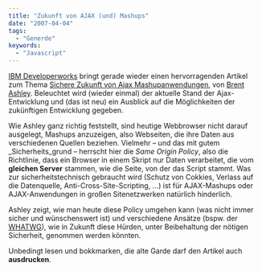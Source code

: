 ```yaml
---
title: "Zukunft von AJAX (und) Mashups"
date: "2007-04-04"
tags:
  - "Generde"
keywords:
  - "Javascript"
---
```


[IBM Developerworks](http://www-128.ibm.com/developerworks/) bringt gerade wieder einen hervorragenden Artikel zum Thema [Sichere Zukunft von Ajax Mashupanwendungen](http://www-128.ibm.com/developerworks/library/x-securemashups/ "Shaping the future of secure Ajax mashups"), von [Brent Ashley](http://www-128.ibm.com/developerworks/library/x-securemashups/#author). Beleuchtet wird (wieder einmal) der aktuelle Stand der Ajax-Entwicklung und (das ist neu) ein Ausblick auf die Möglichkeiten der zukünftigen Entwicklung gegeben.

Wie Ashley ganz richtig feststellt, sind heutige Webbrowser nicht darauf ausgelegt, Mashups anzuzeigen, also Webseiten, die ihre Daten aus verschiedenen Quellen beziehen. Vielmehr – und das mit gutem _Sicherheits_grund – herrscht hier die _Same Origin Policy_, also die Richtlinie, dass ein Browser in einem Skript nur Daten verarbeitet, die vom **gleichen Server** stammen, wie die Seite, von der das Script stammt. Was zur sicherheitstechnisch gebraucht wird (Schutz von Cokkies, Verlass auf die Datenquelle, Anti-Cross-Site-Scripting, …) ist für AJAX-Mashups oder AJAX-Anwendungen in großen Sitenetzwerken natürlich hinderlich.

Ashley zeigt, wie man heute diese Policy umgehen kann (was nicht immer sicher und wünschenswert ist) und verschiedene Ansätze (bspw. der [WHATWG](http://whatwg.org "Web Hypertext Application Technology Working Group")), wie in Zukunft diese Hürden, unter Beibehaltung der nötigen Sicherheit, genommen werden könnten.

Unbedingt lesen und bokkmarken, die alte Garde darf den Artikel auch **ausdrucken**.


